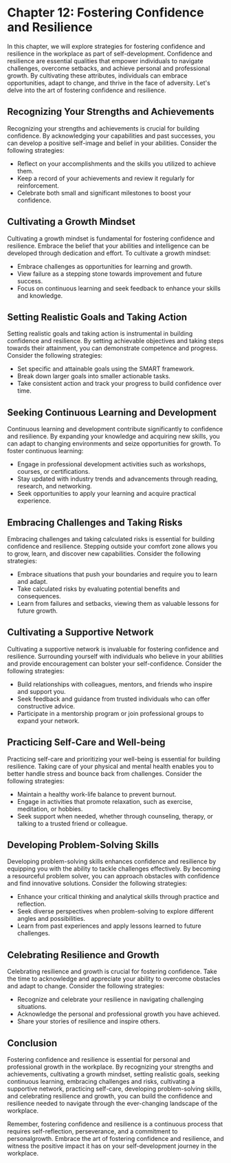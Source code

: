 Chapter 12: Fostering Confidence and Resilience
===============================================

In this chapter, we will explore strategies for fostering confidence and resilience in the workplace as part of self-development. Confidence and resilience are essential qualities that empower individuals to navigate challenges, overcome setbacks, and achieve personal and professional growth. By cultivating these attributes, individuals can embrace opportunities, adapt to change, and thrive in the face of adversity. Let's delve into the art of fostering confidence and resilience.

Recognizing Your Strengths and Achievements
-------------------------------------------

Recognizing your strengths and achievements is crucial for building confidence. By acknowledging your capabilities and past successes, you can develop a positive self-image and belief in your abilities. Consider the following strategies:

* Reflect on your accomplishments and the skills you utilized to achieve them.
* Keep a record of your achievements and review it regularly for reinforcement.
* Celebrate both small and significant milestones to boost your confidence.

Cultivating a Growth Mindset
----------------------------

Cultivating a growth mindset is fundamental for fostering confidence and resilience. Embrace the belief that your abilities and intelligence can be developed through dedication and effort. To cultivate a growth mindset:

* Embrace challenges as opportunities for learning and growth.
* View failure as a stepping stone towards improvement and future success.
* Focus on continuous learning and seek feedback to enhance your skills and knowledge.

Setting Realistic Goals and Taking Action
-----------------------------------------

Setting realistic goals and taking action is instrumental in building confidence and resilience. By setting achievable objectives and taking steps towards their attainment, you can demonstrate competence and progress. Consider the following strategies:

* Set specific and attainable goals using the SMART framework.
* Break down larger goals into smaller actionable tasks.
* Take consistent action and track your progress to build confidence over time.

Seeking Continuous Learning and Development
-------------------------------------------

Continuous learning and development contribute significantly to confidence and resilience. By expanding your knowledge and acquiring new skills, you can adapt to changing environments and seize opportunities for growth. To foster continuous learning:

* Engage in professional development activities such as workshops, courses, or certifications.
* Stay updated with industry trends and advancements through reading, research, and networking.
* Seek opportunities to apply your learning and acquire practical experience.

Embracing Challenges and Taking Risks
-------------------------------------

Embracing challenges and taking calculated risks is essential for building confidence and resilience. Stepping outside your comfort zone allows you to grow, learn, and discover new capabilities. Consider the following strategies:

* Embrace situations that push your boundaries and require you to learn and adapt.
* Take calculated risks by evaluating potential benefits and consequences.
* Learn from failures and setbacks, viewing them as valuable lessons for future growth.

Cultivating a Supportive Network
--------------------------------

Cultivating a supportive network is invaluable for fostering confidence and resilience. Surrounding yourself with individuals who believe in your abilities and provide encouragement can bolster your self-confidence. Consider the following strategies:

* Build relationships with colleagues, mentors, and friends who inspire and support you.
* Seek feedback and guidance from trusted individuals who can offer constructive advice.
* Participate in a mentorship program or join professional groups to expand your network.

Practicing Self-Care and Well-being
-----------------------------------

Practicing self-care and prioritizing your well-being is essential for building resilience. Taking care of your physical and mental health enables you to better handle stress and bounce back from challenges. Consider the following strategies:

* Maintain a healthy work-life balance to prevent burnout.
* Engage in activities that promote relaxation, such as exercise, meditation, or hobbies.
* Seek support when needed, whether through counseling, therapy, or talking to a trusted friend or colleague.

Developing Problem-Solving Skills
---------------------------------

Developing problem-solving skills enhances confidence and resilience by equipping you with the ability to tackle challenges effectively. By becoming a resourceful problem solver, you can approach obstacles with confidence and find innovative solutions. Consider the following strategies:

* Enhance your critical thinking and analytical skills through practice and reflection.
* Seek diverse perspectives when problem-solving to explore different angles and possibilities.
* Learn from past experiences and apply lessons learned to future challenges.

Celebrating Resilience and Growth
---------------------------------

Celebrating resilience and growth is crucial for fostering confidence. Take the time to acknowledge and appreciate your ability to overcome obstacles and adapt to change. Consider the following strategies:

* Recognize and celebrate your resilience in navigating challenging situations.
* Acknowledge the personal and professional growth you have achieved.
* Share your stories of resilience and inspire others.

Conclusion
----------

Fostering confidence and resilience is essential for personal and professional growth in the workplace. By recognizing your strengths and achievements, cultivating a growth mindset, setting realistic goals, seeking continuous learning, embracing challenges and risks, cultivating a supportive network, practicing self-care, developing problem-solving skills, and celebrating resilience and growth, you can build the confidence and resilience needed to navigate through the ever-changing landscape of the workplace.

Remember, fostering confidence and resilience is a continuous process that requires self-reflection, perseverance, and a commitment to personalgrowth. Embrace the art of fostering confidence and resilience, and witness the positive impact it has on your self-development journey in the workplace.
